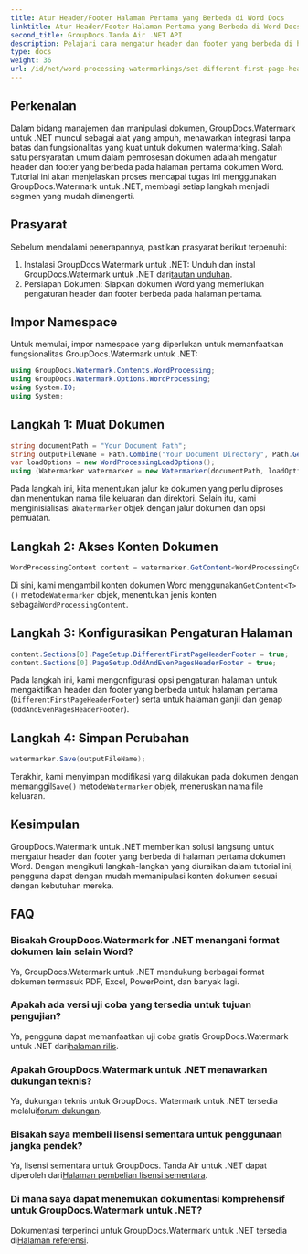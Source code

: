 ```yaml
---
title: Atur Header/Footer Halaman Pertama yang Berbeda di Word Docs
linktitle: Atur Header/Footer Halaman Pertama yang Berbeda di Word Docs
second_title: GroupDocs.Tanda Air .NET API
description: Pelajari cara mengatur header dan footer yang berbeda di halaman pertama dokumen Word menggunakan GroupDocs.Watermark untuk .NET.
type: docs
weight: 36
url: /id/net/word-processing-watermarkings/set-different-first-page-header-footer-word-docs/
---
```

## Perkenalan
Dalam bidang manajemen dan manipulasi dokumen, GroupDocs.Watermark untuk .NET muncul sebagai alat yang ampuh, menawarkan integrasi tanpa batas dan fungsionalitas yang kuat untuk dokumen watermarking. Salah satu persyaratan umum dalam pemrosesan dokumen adalah mengatur header dan footer yang berbeda pada halaman pertama dokumen Word. Tutorial ini akan menjelaskan proses mencapai tugas ini menggunakan GroupDocs.Watermark untuk .NET, membagi setiap langkah menjadi segmen yang mudah dimengerti.
## Prasyarat
Sebelum mendalami penerapannya, pastikan prasyarat berikut terpenuhi:
1.  Instalasi GroupDocs.Watermark untuk .NET: Unduh dan instal GroupDocs.Watermark untuk .NET dari[tautan unduhan](https://releases.groupdocs.com/Watermark/net/).
2. Persiapan Dokumen: Siapkan dokumen Word yang memerlukan pengaturan header dan footer berbeda pada halaman pertama.

## Impor Namespace
Untuk memulai, impor namespace yang diperlukan untuk memanfaatkan fungsionalitas GroupDocs.Watermark untuk .NET:
```csharp
using GroupDocs.Watermark.Contents.WordProcessing;
using GroupDocs.Watermark.Options.WordProcessing;
using System.IO;
using System;
```
## Langkah 1: Muat Dokumen
```csharp
string documentPath = "Your Document Path";
string outputFileName = Path.Combine("Your Document Directory", Path.GetFileName(documentPath));
var loadOptions = new WordProcessingLoadOptions();
using (Watermarker watermarker = new Watermarker(documentPath, loadOptions))
```
Pada langkah ini, kita menentukan jalur ke dokumen yang perlu diproses dan menentukan nama file keluaran dan direktori. Selain itu, kami menginisialisasi a`Watermarker` objek dengan jalur dokumen dan opsi pemuatan.
## Langkah 2: Akses Konten Dokumen
```csharp
WordProcessingContent content = watermarker.GetContent<WordProcessingContent>();
```
 Di sini, kami mengambil konten dokumen Word menggunakan`GetContent<T>()` metode`Watermarker` objek, menentukan jenis konten sebagai`WordProcessingContent`.
## Langkah 3: Konfigurasikan Pengaturan Halaman
```csharp
content.Sections[0].PageSetup.DifferentFirstPageHeaderFooter = true;
content.Sections[0].PageSetup.OddAndEvenPagesHeaderFooter = true;
```
Pada langkah ini, kami mengonfigurasi opsi pengaturan halaman untuk mengaktifkan header dan footer yang berbeda untuk halaman pertama (`DifferentFirstPageHeaderFooter`) serta untuk halaman ganjil dan genap (`OddAndEvenPagesHeaderFooter`).
## Langkah 4: Simpan Perubahan
```csharp
watermarker.Save(outputFileName);
```
 Terakhir, kami menyimpan modifikasi yang dilakukan pada dokumen dengan memanggil`Save()` metode`Watermarker` objek, meneruskan nama file keluaran.

## Kesimpulan
GroupDocs.Watermark untuk .NET memberikan solusi langsung untuk mengatur header dan footer yang berbeda di halaman pertama dokumen Word. Dengan mengikuti langkah-langkah yang diuraikan dalam tutorial ini, pengguna dapat dengan mudah memanipulasi konten dokumen sesuai dengan kebutuhan mereka.
## FAQ
### Bisakah GroupDocs.Watermark for .NET menangani format dokumen lain selain Word?
Ya, GroupDocs.Watermark untuk .NET mendukung berbagai format dokumen termasuk PDF, Excel, PowerPoint, dan banyak lagi.
### Apakah ada versi uji coba yang tersedia untuk tujuan pengujian?
Ya, pengguna dapat memanfaatkan uji coba gratis GroupDocs.Watermark untuk .NET dari[halaman rilis](https://releases.groupdocs.com/).
### Apakah GroupDocs.Watermark untuk .NET menawarkan dukungan teknis?
 Ya, dukungan teknis untuk GroupDocs. Watermark untuk .NET tersedia melalui[forum dukungan](https://forum.groupdocs.com/c/watermark/19).
### Bisakah saya membeli lisensi sementara untuk penggunaan jangka pendek?
 Ya, lisensi sementara untuk GroupDocs. Tanda Air untuk .NET dapat diperoleh dari[Halaman pembelian lisensi sementara](https://purchase.groupdocs.com/temporary-license/).
### Di mana saya dapat menemukan dokumentasi komprehensif untuk GroupDocs.Watermark untuk .NET?
 Dokumentasi terperinci untuk GroupDocs.Watermark untuk .NET tersedia di[Halaman referensi](https://reference.groupdocs.com/Watermark/net/).